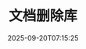 ---
############################# Static ############################
layout: "family"
date:  2025-09-20T07:15:25
draft: false

product: "Redaction"
product_tag: "redaction"

lang: zh

############################# Head ############################
head_title: "文档删除解决方案。编辑或移除任何敏感数据。"
head_description: "在PDF、Word文档、Excel电子表格、PowerPoint演示文稿、图像等文件中删除、删除或隐藏文本、图像或元数据。在您的.NET、Java、Python或基于云的应用程序中使用我们的库。"

############################# Header ############################
title: "文档删除库"
description:  |
  从各种文件类型中隐藏或移除私人信息。

  编辑文本或图像以消除敏感内容。

  使用我们的高级功能管理文件元数据。

############################# Supported Platforms ###############################
supported_platforms:
  enable: true
  head_title: "选择您的平台"
  title: "平台独立性"
  description: "GroupDocs.Redaction 库支持以下操作系统和框架："
  details_link_title: "了解更多"

  items:
    # items loop
    - title: ".NET"
      description: GroupDocs.Redaction .NET 
      color: "blue"
      tag: "net"
      link: "/redaction/net/"
      features_link: "https://docs.groupdocs.com/redaction/net/system-requirements/"
      features:
          # features loop
          - rows: "3"
            content: |
                    .NET 6.0+ <br> .NET Core 3.1 <br> .NET Framework 4.6.2+
      
          # features loop
          - rows: "4"
            content: |
                    Windows <br> Linux <br> Mac OS <br> Microsoft Azure
      
          # features loop
          - rows: "3"
            content: |
                    Microsoft Visual Studio <br> JetBrains Rider <br> Microsoft Visual Code
      
          # features loop
          - rows: "1"
            content: |
                    30+ file formats
      

    # items loop
    - title: "Java"
      description: GroupDocs.Redaction Java
      color: "red"
      tag: "java"
      link: "/redaction/java/"
      features_link: "https://docs.groupdocs.com/redaction/java/system-requirements/"
      features:
          # features loop
          - rows: "3"
            content: |
                    Java 8 or higher <br> Kotlin
      
          # features loop
          - rows: "4"
            content: |
                    Windows <br> Linux <br> Mac OS
      
          # features loop
          - rows: "3"
            content: |
                    IntelliJ IDEA <br> Eclipse <br> NetBeans
      
          # features loop
          - rows: "1"
            content: |
                    30+ file formats

    # items loop
    - title: "Python"
      description: GroupDocs.Redaction Python
      color: "yellow"
      tag: "python-net"
      link: "/redaction/python-net/"
      features_link: "https://docs.groupdocs.com/redaction/python-net/system-requirements/"
      features:
          # features loop
          - rows: "3"
            content: |
                    Python 3.9+ and .NET 6+
      
          # features loop
          - rows: "4"
            content: |
                    Windows <br> Linux <br> Mac OS
      
          # features loop
          - rows: "3"
            content: |
                    IDLE <br> PyCharm <br> Visual Studio Code
      
          # features loop
          - rows: "1"
            content: |
                    30+ file formats

############################# Features ###############################
features:
  enable: true
  title: "GroupDocs.Redaction 一览"
  description: "在PDF、Office文档、图像和其他商业文件中管理内容的解决方案。"

  items:
    # items loop
    - icon: "text"
      title: "移除或编辑文本"
      content: "轻松查找并删除文档中的敏感文本。"

    # items loop
    - icon: "image"
      title: "处理图像"
      content: "轻松隐藏文件中的图像区域，无需额外努力。"

    # items loop
    - icon: "template"
      title: "管理元数据"
      content: "删除或替换如Word文档中的作者信息或图像中的EXIF数据等元数据。"

    # items loop
    - icon: "pdf"
      title: "高级功能"
      content: "使用正则表达式或AI集成搜索需要删除的数据。"

############################# Code samples ############################
code_samples:
  enable: true
  title: "GroupDocs.Redaction 代码示例"
  description: "GroupDocs.Redaction 删除操作的典型用例。"
  items:
    # code sample loop
    - title: "如何在PDF文档中删除文本"
      content: |
       GroupDocs.Redaction 是在文档中删除文本的最佳解决方案，只需几个步骤。
      samples:
        - language: "C#"
          color: "blue"
          content: |
            ```csharp {style=abap}   
            // 将要删除的文件路径传递给 Redactor 实例
            using (Redactor redactor  = new Redactor("source.pdf"))
            {
                // 提供删除选项
                var redaction = new ExactPhraseRedaction("Sensitive data", new ReplacementOptions("[hidden]"));

                // 删除并保存结果
                redactor.Apply(redaction);

                var outputFile = redactor.Save();
            }   
            ```
        - language: "Java"
          color: "red"
          content: |
            ```java {style=abap}   
            // 将要删除的文件路径传递给 Redactor 实例
            final Redactor redactor  = new Redactor("source.pdf");

            try 
            {
                // 提供删除选项
                ExactPhraseRedaction redaction = new ExactPhraseRedaction("Sensitive data", new ReplacementOptions("[hidden]"));

                // 删除并保存结果
                redactor.apply(redaction);
                redactor.save();
            }
            finally { redactor.close(); } 
            ```
        - language: "Python"
          color: "yellow"
          content: |
            ```python {style=abap}
            import groupdocs.redaction as gr
            import groupdocs.redaction.options as gro
            import groupdocs.redaction.redactions as grr

            def run():

                # 将要删除的文件路径传递给 Redactor 实例
                with gr.Redactor("source.pdf") as redactor:

                    # 提供删除选项
                    repl_opt = grr.ReplacementOptions("[hidden]")
                    ex_red = grr.ExactPhraseRedaction("Sensitive data", repl_opt)

                    # 删除并保存结果
                    result = redactor.apply(ex_red)
        
                    so = gro.SaveOptions()
                    so.add_suffix = True
                    so.rasterize_to_pdf = False
                    result_path = redactor.save(so)
            ```

############################# Supported Formats ###############################
formats:
  enable: true
  title: "支持30多种文件格式"
  description: "GroupDocs.Redaction 支持所有常用商业文件格式的删除操作。"

############################# Metrics ###############################
metrics:
  enable: true
  title: "GroupDocs.Redaction 成就"
  description: "发现突出我们库成功的关键指标"

  items:
    # items loop
    - number: "30+"
      title: "支持的格式"
      content: "GroupDocs.Redaction 支持超过30种广泛使用文件格式的操作。"

    # items loop
    - number: "440k"
      title: "NuGet 下载"
      content: "GroupDocs.Redaction for .NET 在NuGet上下载次数超过440,000次。"

    # items loop
    - number: "12k"
      title: "Maven 下载"
      content: "GroupDocs.Redaction 在Maven上有超过12,000次下载，提供强大的Java删除功能。"

    # items loop
    - number: "140+"
      title: "满意的客户"
      content: "全球企业和个人开发者依赖 GroupDocs 的产品构建创新解决方案。"


############################# Customers ###############################
customers:
  enable: true
  title: "我们的满意客户"
  description: "GroupDocs 的库已被全球知名和受人尊敬的品牌所信任。"

  items:
    # items loop
    - title: "BenQ Corporation"
      logo: "benq"
      
    # items loop
    - title: "Nasdaq Stock Market"
      logo: "nasdaq"
      
    # items loop
    - title: "AT&T Inc."
      logo: "att"
      
    # items loop
    - title: "Customer logo AstraZeneca"
      logo: "astrazeneca"
      
    # items loop
    - title: "Central Bank of Argentina"
      logo: "argentinacentralbank"
      
    # items loop
    - title: "Roche Holding AG"
      logo: "roche"
      
    # items loop
    - title: "Capita"
      logo: "capita"
      
    # items loop
    - title: "Axa S.A."
      logo: "axa"
      
    # items loop
    - title: "Instructure Inc."
      logo: "instructure"
      
    # items loop
    - title: "Wipro"
      logo: "wipro"


############################# Actions ###############################
actions:
  enable: true
  title: "准备好开始了吗？"
  description: "在您的平台上免费试用 GroupDocs.Redaction 的功能。"

  items:
    # items loop
    - title: ".NET"
      color: "blue"
      link: "/redaction/net/"

    # items loop
    - title: "Java"
      color: "red"
      link: "/redaction/java/"

    # items loop
    - title: "Node.js"
      color: "yellow"
      link: "/redaction/python-net/"   

############################# FAQ ###############################
faq:
  enable: true
  title: "常见问题"
  description: "对最常见问题的回答。"

  items:
    # items loop
    - question: "GroupDocs.Redaction 库是否需要任何第三方软件来处理文档？"
      answer: "GroupDocs.Redaction 不需要任何外部软件，如Adobe Acrobat、Microsoft Office等。"

    # items loop
    - question: "我可以在购买之前尝试 GroupDocs.Redaction 库吗？"
      answer: "是的，您可以在不购买许可证的情况下尝试 GroupDocs.Redaction。它以试用模式工作，添加试用标记并将输出限制在前3页。要测试无限制，请请求一个为期30天的临时许可证。有关更多信息，[请查看](https://purchase.groupdocs.com/temporary-license/)。"

    # items loop
    - question: "有哪些许可选项？"
      answer: "我们根据您的开发和分发需求提供多种许可类型。这些包括基于开发者、基于站点和按使用计费的许可证。了解更多信息 [这里](https://purchase.groupdocs.com/pricing/redaction/net/)。"

############################# Cloud Links ###############################
cloud_links:
  enable: false
  title: "GroupDocs.Redaction 低代码 API"
  description: "通过我们的基于云的REST API将文档删除集成到任何应用程序中。"
  
  items:
    # items loop
    - title: "GroupDocs.Redaction Cloud for cURL"
      content: "使用我们的RESTful云API的cURL命令在广泛支持的文件格式中删除文档。"
      icon: "groupdocs_redaction-for-curl"
      link: "https://products.groupdocs.cloud/redaction/curl"

    # items loop
    - title: "GroupDocs.Redaction Cloud for .NET"
      content: "提取图像、文本和元数据，或使用Microsoft .NET应用程序中的模板删除文档。"
      icon: "groupdocs_redaction-for-net"
      link: "https://products.groupdocs.cloud/redaction/net"

    # items loop
    - title: "GroupDocs.Redaction Cloud for Java"
      content: "Java SDK用于在您的Java应用程序中删除文档和提取数据。"
      icon: "groupdocs_redaction-for-java"
      link: "https://products.groupdocs.cloud/redaction/java"

############################# App links ###############################
app_links:
  enable: true
  title: "GroupDocs.Redaction 无代码应用"
  description: "一个基于Web的应用程序，使您能够直接在浏览器中删除30多种流行文件格式。"

  items:
    # items loop
    - title: "GroupDocs.Redaction Total"
      content: "免费的在线工具，删除Word、Excel、PowerPoint、PDF和30多种其他类型的文件。"
      icon: "groupdocs_redaction-app"
      link: "https://products.groupdocs.app/redaction/total"

    # items loop
    - title: "GroupDocs.Redaction DOCX"
      content: "在浏览器中删除Word文档并提取图像、文本或元数据。"
      icon: "groupdocs_words-app"
      link: "https://products.groupdocs.app/redaction/docx"

    # items loop
    - title: "GroupDocs.Redaction PDF"
      content: "免费的PDF删除工具，在任何设备或平台上工作，没有限制。"
      icon: "groupdocs_pdf-app"
      link: "https://products.groupdocs.app/redaction/pdf"


      


---